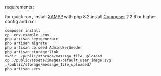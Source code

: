 requirements : 

for quick run , install [XAMPP](https://www.apachefriends.org/) with php 8.2
install [Composer](https://getcomposer.org/) 2.2.6  or higher 
config and run:

```shell
composer install
cp .env.example .env
php artisan key:generate
php artisan migrate
php artisan db:seed AdminUserSeeder
php artisan storage:link
mkdir ./public/storage/message_file_uploaded
cp ./public/assets/images/default_user_image.svg ./public/storage/message_file_uploaded/
php artisan serv
```
